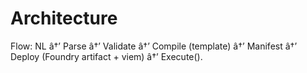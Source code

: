 ﻿# Architecture
Flow: NL â†’ Parse â†’ Validate â†’ Compile (template) â†’ Manifest â†’ Deploy (Foundry artifact + viem) â†’ Execute().
